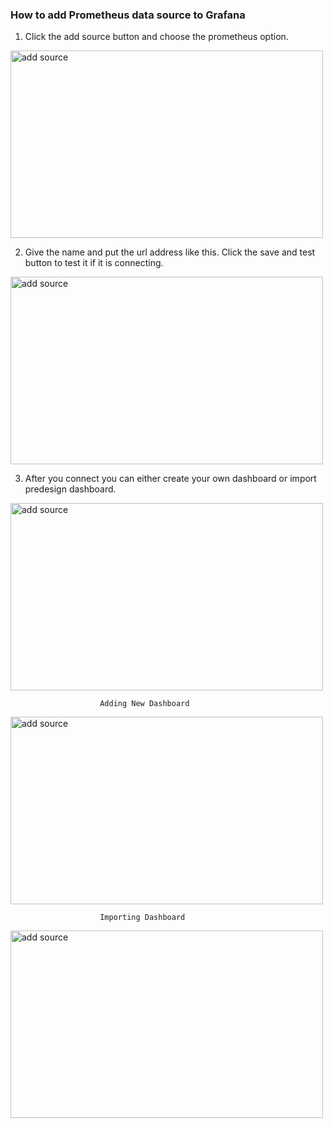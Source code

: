<h3> How to add Prometheus data source to Grafana </h3>

1.  Click the add source button and choose the prometheus option.

<img src="img/Add_source_1.PNG" alt="add source" width="500" height="300">

2.  Give the name and put the url address like this. Click the save
    and test button to test it if it is connecting. 
 
<img src="img/grafana-dashboard.PNG" alt="add source" width="500" height="300">

3.   After you connect you can either create your own dashboard or 
     import predesign dashboard.


<img src="img/add_dashboard.png" alt="add source" width="500" height="300">

                        Adding New Dashboard 
                        
<img src="img/new_panel.PNG" alt="add source" width="500" height="300">

                        Importing Dashboard
                        
<img src="img/import_panel.PNG" alt="add source" width="500" height="300">